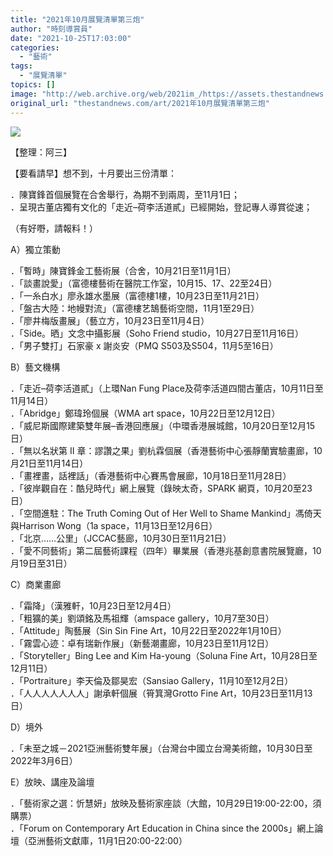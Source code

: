 ```yaml
---
title: "2021年10月展覽清單第三炮"
author: "時刻導賞員"
date: "2021-10-25T17:03:00"
categories:
  - "藝術"
tags:
  - "展覽清單"
topics: []
image: "http://web.archive.org/web/2021im_/https://assets.thestandnews.com/media/photos/202110EX2.jpg"
original_url: "thestandnews.com/art/2021年10月展覽清單第三炮"
---
```

![](http://web.archive.org/web/2021im_/https://assets.thestandnews.com/media/photos/202110EX2.jpg)

【整理：阿三】

【要看請早】想不到，十月要出三份清單：

．陳寶鋒首個展覽在合舍舉行，為期不到兩周，至11月1日；  
．呈現古董店獨有文化的「走近–荷李活道貳」已經開始，登記專人導賞從速；

（有好嘢，請報料！）

A）獨立策動

．「暫時」陳寶鋒金工藝術展（合舍，10月21日至11月1日）  
．「談畫說愛」（富德樓藝術在醫院工作室，10月15、17、22至24日）  
．「一糸白水」廖永雄水墨展（富德樓1樓，10月23日至11月21日）  
．「盤古大陸：地幔對流」（富德樓艺鵠藝術空間，11月1至29日）  
．「廖井梅版畫展」（藝立方，10月23日至11月4日）  
．「Side。晒」文念中攝影展（Soho Friend studio，10月27日至11月16日）  
．「男子雙打」石家豪 x 謝炎安（PMQ S503及S504，11月5至16日）

B）藝文機構

．「走近–荷李活道貳」（上環Nan Fung Place及荷李活道四間古董店，10月11日至11月14日）  
．「Abridge」鄭瑋玲個展（WMA art space，10月22日至12月12日）  
．「威尼斯國際建築雙年展–香港回應展」（中環香港展城館，10月20日至12月15日）  
．「無以名狀第 II 章：謬讚之果」劉杭霖個展（香港藝術中心張靜蘭實驗畫廊，10月21日至11月14日）  
．「畫裡畫，話裡話」（香港藝術中心賽馬會展廊，10月18日至11月28日）  
．「彼岸觀自在：酷兒時代」網上展覽（錄映太奇，SPARK 網頁，10月20至23日）  
．「空間進駐：The Truth Coming Out of Her Well to Shame Mankind」馮倚天與Harrison Wong（1a space，11月13日至12月6日）  
．「北京……公里」（JCCAC藝廊，10月30日至11月21日）  
．「愛不同藝術」第二屆藝術課程（四年）畢業展（香港兆基創意書院展覽廳，10月19日至31日）

C）商業畫廊

．「霜降」（漢雅軒，10月23日至12月4日）  
．「粗獷的美」劉頌銘及馬祖輝（amspace gallery，10月7至30日）  
．「Attitude」陶藝展（Sin Sin Fine Art，10月22日至2022年1月10日）  
．「霧雲心迹：卓有瑞新作展」（新藝潮畫廊，10月23日至11月12日）  
．「Storyteller」Bing Lee and Kim Ha-young（Soluna Fine Art，10月28日至12月11日）  
．「Portraiture」李天倫及鄒昊宏（Sansiao Gallery，11月10至12月2日）  
．「人人人人人人人」謝承軒個展（筲箕灣Grotto Fine Art，10月23日至11月13日）

D）境外

．「未至之城－2021亞洲藝術雙年展」（台灣台中國立台灣美術館，10月30日至2022年3月6日）

E）放映、講座及論壇

．「藝術家之選：忻慧妍」放映及藝術家座談（大館，10月29日19:00-22:00，須購票）  
．「Forum on Contemporary Art Education in China since the 2000s」網上論壇（亞洲藝術文獻庫，11月1日20:00-22:00）